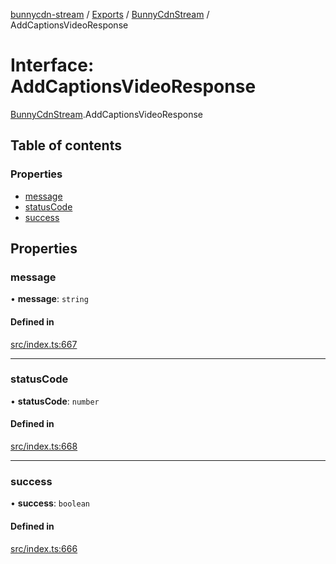 [bunnycdn-stream](../README.md) / [Exports](../modules.md) / [BunnyCdnStream](../modules/BunnyCdnStream.md) / AddCaptionsVideoResponse

# Interface: AddCaptionsVideoResponse

[BunnyCdnStream](../modules/BunnyCdnStream.md).AddCaptionsVideoResponse

## Table of contents

### Properties

- [message](BunnyCdnStream.AddCaptionsVideoResponse.md#message)
- [statusCode](BunnyCdnStream.AddCaptionsVideoResponse.md#statuscode)
- [success](BunnyCdnStream.AddCaptionsVideoResponse.md#success)

## Properties

### message

• **message**: `string`

#### Defined in

[src/index.ts:667](https://github.com/dan-online/bunnycdn-stream/blob/26b06e1/src/index.ts#L667)

___

### statusCode

• **statusCode**: `number`

#### Defined in

[src/index.ts:668](https://github.com/dan-online/bunnycdn-stream/blob/26b06e1/src/index.ts#L668)

___

### success

• **success**: `boolean`

#### Defined in

[src/index.ts:666](https://github.com/dan-online/bunnycdn-stream/blob/26b06e1/src/index.ts#L666)

